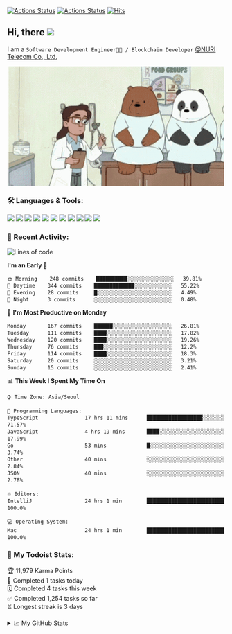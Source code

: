 
[![Actions Status](https://github.com/ddok2/ddok2/workflows/Todoist%20Readme/badge.svg)](https://github.com/ddok2/ddok2/actions)
[![Actions Status](https://github.com/ddok2/ddok2/workflows/wakatime-stats/badge.svg)](https://github.com/ddok2/ddok2/actions)
[![Hits](https://hits.seeyoufarm.com/api/count/incr/badge.svg?url=https%3A%2F%2Fgithub.com%2Fddok2)](https://hits.seeyoufarm.com)

<!-- ![visitors](https://visitor-badge.laobi.icu/badge?page_id=ddok2.ddok2) -->
## Hi, there <img src="https://raw.githubusercontent.com/MartinHeinz/MartinHeinz/master/wave.gif" width="25px">

I am a `Software Development Engineer🧑‍💻 / Blockchain Developer` [@NURI Telecom Co., Ltd.](http://www.nuritelecom.com)


<p align="center">
<img align="center" alt="GIF" src="img/debugging.gif" />
</p>


### 🛠 Languages & Tools:
<p>
    <img src="https://img.shields.io/badge/go-%2300ADD8.svg?&style=for-the-badge&logo=go&logoColor=white"/>
    <img src="https://img.shields.io/badge/node.js%20-%2343853D.svg?&style=for-the-badge&logo=node.js&logoColor=white"/>
    <img src="https://img.shields.io/badge/javascript%20-%23323330.svg?&style=for-the-badge&logo=javascript&logoColor=%23F7DF1E"/>
    <img src="https://img.shields.io/badge/typescript%20-%23007ACC.svg?&style=for-the-badge&logo=typescript&logoColor=white"/>
    <img src="https://img.shields.io/badge/python%20-%2314354C.svg?&style=for-the-badge&logo=python&logoColor=white"/>
    <img src="https://img.shields.io/badge/react%20-%2320232a.svg?&style=for-the-badge&logo=react&logoColor=%2361DAFB"/>
    <img src="https://img.shields.io/badge/AWS%20-%23FF9900.svg?&style=for-the-badge&logo=amazon-aws&logoColor=white"/>
    <img src="https://img.shields.io/badge/Google%20Cloud%20-%234285F4.svg?&style=for-the-badge&logo=google-cloud&logoColor=white"/>
    <img src="https://img.shields.io/badge/docker%20-%230db7ed.svg?&style=for-the-badge&logo=docker&logoColor=white"/>
    <img src="https://img.shields.io/badge/kubernetes%20-%23326ce5.svg?&style=for-the-badge&logo=kubernetes&logoColor=white"/>
    <img src="https://img.shields.io/badge/ansible%20-%231A1918.svg?&style=for-the-badge&logo=ansible&logoColor=white"/>
</p>

### 🌈 Recent Activity:
<!--START_SECTION:waka-->
![Lines of code](https://img.shields.io/badge/From%20Hello%20World%20I%27ve%20Written-4.3%20million%20lines%20of%20code-blue)

**I'm an Early 🐤** 

```text
🌞 Morning    248 commits    ██████████░░░░░░░░░░░░░░░   39.81% 
🌆 Daytime    344 commits    █████████████░░░░░░░░░░░░   55.22% 
🌃 Evening    28 commits     █░░░░░░░░░░░░░░░░░░░░░░░░   4.49% 
🌙 Night      3 commits      ░░░░░░░░░░░░░░░░░░░░░░░░░   0.48%

```
📅 **I'm Most Productive on Monday** 

```text
Monday       167 commits    ██████░░░░░░░░░░░░░░░░░░░   26.81% 
Tuesday      111 commits    ████░░░░░░░░░░░░░░░░░░░░░   17.82% 
Wednesday    120 commits    ████░░░░░░░░░░░░░░░░░░░░░   19.26% 
Thursday     76 commits     ███░░░░░░░░░░░░░░░░░░░░░░   12.2% 
Friday       114 commits    ████░░░░░░░░░░░░░░░░░░░░░   18.3% 
Saturday     20 commits     ░░░░░░░░░░░░░░░░░░░░░░░░░   3.21% 
Sunday       15 commits     ░░░░░░░░░░░░░░░░░░░░░░░░░   2.41%

```


📊 **This Week I Spent My Time On** 

```text
⌚︎ Time Zone: Asia/Seoul

💬 Programming Languages: 
TypeScript               17 hrs 11 mins      ██████████████████░░░░░░░   71.57% 
JavaScript               4 hrs 19 mins       ████░░░░░░░░░░░░░░░░░░░░░   17.99% 
Go                       53 mins             █░░░░░░░░░░░░░░░░░░░░░░░░   3.74% 
Other                    40 mins             ░░░░░░░░░░░░░░░░░░░░░░░░░   2.84% 
JSON                     40 mins             ░░░░░░░░░░░░░░░░░░░░░░░░░   2.78%

🔥 Editors: 
IntelliJ                 24 hrs 1 min        █████████████████████████   100.0%

💻 Operating System: 
Mac                      24 hrs 1 min        █████████████████████████   100.0%

```


<!--END_SECTION:waka-->

### 🚧 My Todoist Stats:
<!-- TODO-IST:START -->
🏆  11,979 Karma Points           
🌸  Completed 1 tasks today           
🗓  Completed 4 tasks this week           
✅  Completed 1,254 tasks so far           
⏳  Longest streak is 3 days
<!-- TODO-IST:END -->

<details>
<summary>📈 My GitHub Stats</summary>
<p align="center"> <img src="https://github-readme-stats.vercel.app/api?username=ddok2&show_icons=true" alt="ddok2" />
</details>
